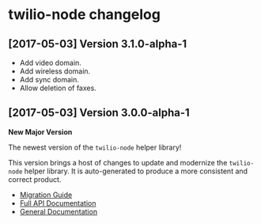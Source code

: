twilio-node changelog
=====================

[2017-05-03] Version 3.1.0-alpha-1
----------------------------------
 - Add video domain.
 - Add wireless domain.
 - Add sync domain.
 - Allow deletion of faxes.

[2017-05-03] Version 3.0.0-alpha-1
----------------------------------
**New Major Version**

The newest version of the `twilio-node` helper library!

This version brings a host of changes to update and modernize the `twilio-node` helper library. It is auto-generated to produce a more consistent and correct product.

- [Migration Guide](https://www.twilio.com/docs/libraries/node/migration-guide)
- [Full API Documentation](https://twilio.github.io/twilio-node/)
- [General Documentation](https://www.twilio.com/docs/libraries/node)
